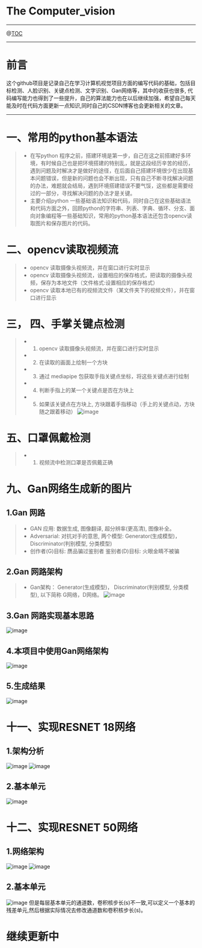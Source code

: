﻿# The Computer_vision
---


@[TOC](文章目录)

---

# 前言
这个github项目是记录自己在学习计算机视觉项目方面的编写代码的基础，包括目标检测、人脸识别、关键点检测、文字识别、Gan网络等，其中的收获也很多, 代码编写能力也得到了一些提升，自己的算法能力也在以后继续加强，希望自己每天能及时在代码方面更新一点知识,同时自己的CSDN博客也会更新相关的文章。

---
# 一、常用的python基本语法

>- 在写python 程序之前，搭建环境是第一步，自己在这之前搭建好多环境，有时候自己也是把环境搭建的特别乱，就是这段经历辛苦的经历，遇到问题及时解决才是做好的途径，在后面自己搭建环境很少在出现基本问题错误，但是新的问题也会不断出现，只有自己不断寻找解决问题的办法，难题就会结局，遇到环境搭建错误不要气馁，这些都是需要经过的一部分，寻找解决问题的办法才是关键。
>- 主要介绍python 一些基础语法知识和代码，同时自己在这些基础语法和代码方面之外，回顾python的字符串、列表、字典、循环、分支、面向对象编程等一些基础知识，常用的python基本语法还包含opencv读取图片和保存图片的代码。

# 二、opencv读取视频流
>- opencv 读取摄像头视频流，并在窗口进行实时显示
>- opencv 读取摄像头视频流，设置相应的保存格式，把读取的摄像头视频，保存为本地文件（文件格式:设置相应的保存格式）
>- opencv 读取本地已有的视频流文件（某文件夹下的视频文件），并在窗口进行显示

# 三， 四、手掌关键点检测
>- 1. opencv 读取摄像头视频流，并在窗口进行实时显示
>- 2. 在读取的画面上绘制一个方块
>- 3. 通过 mediapipe 包获取手指关键点坐标，将这些关键点进行绘制
>- 4. 判断手指上的某一个关键点是否在方块上
>- 5. 如果该关键点在方块上, 方块跟着手指移动（手上的关键点动，方块随之跟着移动）
![image](https://user-images.githubusercontent.com/107736675/228481010-1d9a4189-af5a-49bf-9369-f6e54a7492d7.png)

# 五、口罩佩戴检测
>- 1. 视频流中检测口罩是否佩戴正确

# 九、Gan网络生成新的图片
## 1.Gan 网路
>- GAN 应用: 数据生成, 图像翻译, 超分辨率(更高清), 图像补全。
>- Adversarial: 对抗对手的意思, 两个模型: Generator(生成模型)，Discriminator(判别模型, 分类模型)
>- 创作者(G)目标: 赝品骗过鉴别者 鉴别者(D)目标: 火眼金睛不被骗
## 2.Gan 网路架构
>- Gan架构： Generator(生成模型)， Discriminator(判别模型, 分类模型), 以下简称 G网络，D网络。
![image](https://user-images.githubusercontent.com/107736675/234520531-97c51219-8ba2-405d-b859-335ff31de73f.png)

## 3.Gan 网路实现基本思路
![image](https://user-images.githubusercontent.com/107736675/234520703-784971b6-5e6e-4aff-aadf-ff53d81bbd23.png)

## 4.本项目中使用Gan网络架构
![image](https://user-images.githubusercontent.com/107736675/234520947-26220dc5-d964-4d49-b577-b35712c156c8.png)

## 5.生成结果
![image](https://user-images.githubusercontent.com/107736675/234521153-cb9e52b1-9e88-424b-af11-9ad9617c1874.png)

# 十一、实现RESNET 18网络
## 1.架构分析
![image](https://user-images.githubusercontent.com/107736675/234800309-e0d860f3-b150-4a27-aa5c-d2d768ad7ff8.png)
![image](https://user-images.githubusercontent.com/107736675/234800214-6a839b17-6d4a-45f7-92ee-a352a9eeb8b3.png)
## 2.基本单元
![image](https://user-images.githubusercontent.com/107736675/234800483-7e9b939f-62b4-4bfa-bc78-dc116d950363.png)

# 十二、实现RESNET 50网络
## 1.网络架构
![image](https://user-images.githubusercontent.com/107736675/234800683-65cc6227-5611-4570-9d25-3ad2418ffa94.png)
![image](https://user-images.githubusercontent.com/107736675/234800685-df6e05dc-2ab9-4124-ba7b-0010590635a9.png)

## 2.基本单元
![image](https://user-images.githubusercontent.com/107736675/234801699-68b067d8-64e5-47fc-be95-53b452b761df.png)
但是每层基本单元的通道数，卷积核步长(s)不一致,可以定义一个基本的残差单元,然后根据实际情况去修改通道数和卷积核步长(s)。

# 继续更新中

